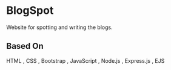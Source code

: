 # BlogSpot
Website for spotting and writing the blogs.

## Based On
HTML , CSS , Bootstrap , JavaScript , Node.js , Express.js , EJS

